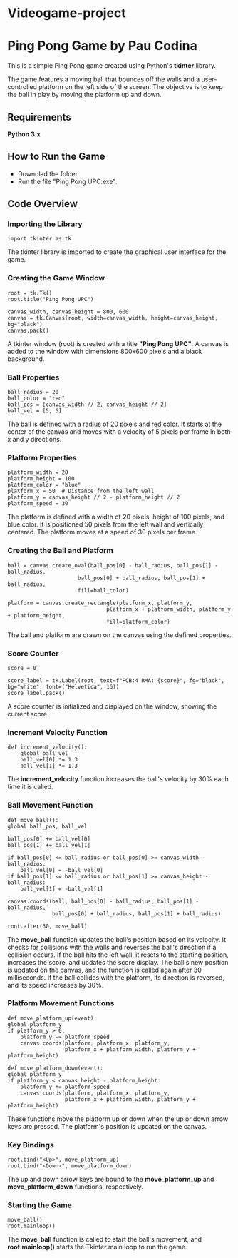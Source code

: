# Videogame-project

# Ping Pong Game by Pau Codina
This is a simple Ping Pong game created using Python's **tkinter** library.

 The game features a moving ball that bounces off the walls and a user-controlled platform on the left side of the screen. The objective is to keep the ball in play by moving the platform up and down.

## Requirements
**Python 3.x**


## How to Run the Game

- Downolad the folder.
- Run the file "Ping Pong UPC.exe".

## Code Overview

### Importing the Library

    import tkinter as tk


The tkinter library is imported to create the graphical user interface for the game.

### Creating the Game Window

    root = tk.Tk()
    root.title("Ping Pong UPC")

    canvas_width, canvas_height = 800, 600
    canvas = tk.Canvas(root, width=canvas_width, height=canvas_height, bg="black")
    canvas.pack()

A tkinter window (root) is created with a title **"Ping Pong UPC"**. A canvas is added to the window with dimensions 800x600 pixels and a black background.

### Ball Properties

    ball_radius = 20
    ball_color = "red"
    ball_pos = [canvas_width // 2, canvas_height // 2]
    ball_vel = [5, 5]  

The ball is defined with a radius of 20 pixels and red color. It starts at the center of the canvas and moves with a velocity of 5 pixels per frame in both x and y directions.

### Platform Properties

    platform_width = 20
    platform_height = 100
    platform_color = "blue"
    platform_x = 50  # Distance from the left wall
    platform_y = canvas_height // 2 - platform_height // 2
    platform_speed = 30

The platform is defined with a width of 20 pixels, height of 100 pixels, and blue color. It is positioned 50 pixels from the left wall and vertically centered. The platform moves at a speed of 30 pixels per frame.

### Creating the Ball and Platform

    ball = canvas.create_oval(ball_pos[0] - ball_radius, ball_pos[1] - ball_radius,
                          ball_pos[0] + ball_radius, ball_pos[1] + ball_radius,
                          fill=ball_color)

    platform = canvas.create_rectangle(platform_x, platform_y,
                                   platform_x + platform_width, platform_y + platform_height,
                                   fill=platform_color)

The ball and platform are drawn on the canvas using the defined properties.

### Score Counter

    score = 0

    score_label = tk.Label(root, text=f"FCB:4 RMA: {score}", fg="black", bg="white", font=("Helvetica", 16))
    score_label.pack()

A score counter is initialized and displayed on the window, showing the current score.

### Increment Velocity Function

    def increment_velocity():
        global ball_vel
        ball_vel[0] *= 1.3
        ball_vel[1] *= 1.3

The **increment_velocity** function increases the ball's velocity by 30% each time it is called.

### Ball Movement Function

    def move_ball():
    global ball_pos, ball_vel

    ball_pos[0] += ball_vel[0]
    ball_pos[1] += ball_vel[1]

    if ball_pos[0] <= ball_radius or ball_pos[0] >= canvas_width - ball_radius:
        ball_vel[0] = -ball_vel[0]
    if ball_pos[1] <= ball_radius or ball_pos[1] >= canvas_height - ball_radius:
        ball_vel[1] = -ball_vel[1]

    canvas.coords(ball, ball_pos[0] - ball_radius, ball_pos[1] - ball_radius,
                  ball_pos[0] + ball_radius, ball_pos[1] + ball_radius)

    root.after(30, move_ball)

The **move_ball** function updates the ball's position based on its velocity. It checks for collisions with the walls and reverses the ball's direction if a collision occurs. If the ball hits the left wall, it resets to the starting position, increases the score, and updates the score display. The ball's new position is updated on the canvas, and the function is called again after 30 milliseconds. If the ball collides with the platform, its direction is reversed, and its speed increases by 30%.

### Platform Movement Functions

    def move_platform_up(event):
    global platform_y
    if platform_y > 0:
        platform_y -= platform_speed
        canvas.coords(platform, platform_x, platform_y,
                      platform_x + platform_width, platform_y + platform_height)

    def move_platform_down(event):
    global platform_y
    if platform_y < canvas_height - platform_height:
        platform_y += platform_speed
        canvas.coords(platform, platform_x, platform_y,
                      platform_x + platform_width, platform_y + platform_height)

These functions move the platform up or down when the up or down arrow keys are pressed. The platform's position is updated on the canvas.

### Key Bindings

    root.bind("<Up>", move_platform_up)
    root.bind("<Down>", move_platform_down)

The up and down arrow keys are bound to the **move_platform_up** and **move_platform_down** functions, respectively.

### Starting the Game

    move_ball()
    root.mainloop()

The **move_ball** function is called to start the ball's movement, and **root.mainloop()** starts the Tkinter main loop to run the game.
